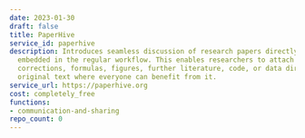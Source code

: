 ```yaml
---
date: 2023-01-30
draft: false
title: PaperHive
service_id: paperhive
description: Introduces seamless discussion of research papers directly in the browser,
  embedded in the regular workflow. This enables researchers to attach questions,
  corrections, formulas, figures, further literature, code, or data directly to the
  original text where everyone can benefit from it.
service_url: https://paperhive.org
cost: completely_free
functions:
- communication-and-sharing
repo_count: 0
---
```



